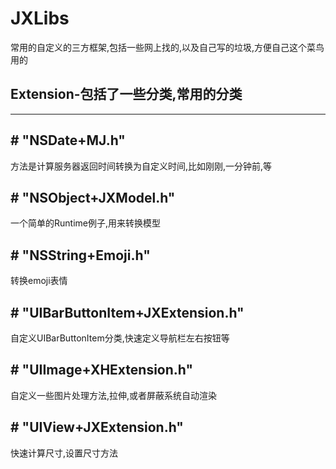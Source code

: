 # JXLibs
常用的自定义的三方框架,包括一些网上找的,以及自己写的垃圾,方便自己这个菜鸟用的

## Extension-包括了一些分类,常用的分类

--------------------------------------

## # "NSDate+MJ.h"
方法是计算服务器返回时间转换为自定义时间,比如刚刚,一分钟前,等

## # "NSObject+JXModel.h"
一个简单的Runtime例子,用来转换模型

## # "NSString+Emoji.h"
转换emoji表情

## # "UIBarButtonItem+JXExtension.h"
自定义UIBarButtonItem分类,快速定义导航栏左右按钮等

## # "UIImage+XHExtension.h"
自定义一些图片处理方法,拉伸,或者屏蔽系统自动渲染

## # "UIView+JXExtension.h"
快速计算尺寸,设置尺寸方法
